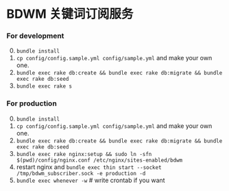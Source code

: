 # BDWM 关键词订阅服务

### For development

0. `bundle install`
1. `cp config/config.sample.yml config/sample.yml` and make your own one.
2. `bundle exec rake db:create && bundle exec rake db:migrate && bundle exec rake db:seed`
3. `bundle exec rake s`

### For production

0. `bundle install`
1. `cp config/config.sample.yml config/sample.yml` and make your own one.
2. `bundle exec rake db:create && bundle exec rake db:migrate && bundle exec rake db:seed`
3. `bundle exec rake nginx:setup && sudo ln -sfn $(pwd)/config/nginx.conf /etc/nginx/sites-enabled/bdwm`
4. restart nginx and `bundle exec thin start --socket /tmp/bdwm_subscriber.sock -e production -d`
5. `bundle exec whenever -w` # write crontab if you want
